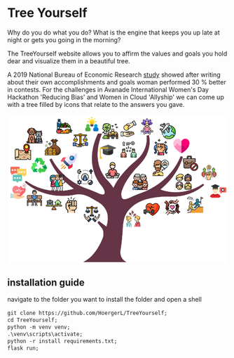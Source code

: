 # Tree Yourself
Why do you do what you do? What is the engine that keeps you up late at night or gets you going in the morning?

The TreeYourself website allows you to affirm the values and goals you hold dear and visualize them in a beautiful tree.

A 2019 National Bureau of Economic Research [study](https://www.nber.org/digest/dec19/women-persistently-sell-themselves-short-same-skill-men) showed after writing about their own accomplishments and goals woman performed 30 % better in contests. For the challenges in Avanade International Women's Day Hackathon 'Reducing Bias' and Women in Cloud 'Allyship' we can come up with a tree filled by icons that relate to  the answers you gave.

![plot](./app/static/fulltree-thumbnail.png)

## installation guide
navigate to the folder you want to install the folder and open a shell

```shell
git clone https://github.com/HoergerL/TreeYourself;
cd TreeYourself;
python -m venv venv;
.\venv\scripts\activate;
python -r install requirements.txt;
flask run;


